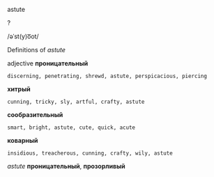 astute

?

/əˈst(y)o͞ot/

Definitions of _astute_

adjective
**проницательный**

    discerning, penetrating, shrewd, astute, perspicacious, piercing
**хитрый**

    cunning, tricky, sly, artful, crafty, astute
**сообразительный**

    smart, bright, astute, cute, quick, acute
**коварный**

    insidious, treacherous, cunning, crafty, wily, astute

_astute_
**проницательный**, **прозорливый**